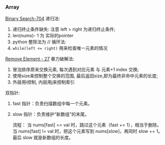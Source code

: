 ### Array

[Binary Search-704](https://leetcode.com/problems/binary-search/description/)
递归法: 
1. 递归终止条件缺失: 注意 left > right 为递归终止条件;
2. len(nums)- 1 为 实际的pointer
3. python 整除法为 //
循环法:
1. `while(left <= right)` 用来检查唯一元素的情况


[Remove Element - 27](https://leetcode.com/problems/remove-element/description/)
暴力破解法:
1. 冒泡排序原来交换元素, 每次遇到对应元素 与 元素+1 index 交换;
2. 使用size来控制整个交换的范围, 最后返回size,即为最终非命中元素的长度;
3. 外层用i控制, 内层用j来控制索引

双指针:
1. fast 指针：负责扫描数组中每一个元素。
2. slow 指针：负责维护“新数组”的末尾。

    流程：
    当 nums[fast] == val 时，跳过这个元素（fast += 1），相当于删除。
    当 nums[fast] != val 时，把这个元素写到 nums[slow]，再同时 slow += 1。
    最后 slow 就是新数组的长度。


